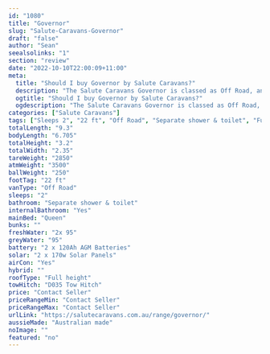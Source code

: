 ```yaml
---
id: "1080"
title: "Governor"
slug: "Salute-Caravans-Governor"
draft: "false"
author: "Sean"
seealsolinks: "1"
section: "review"
date: "2022-10-10T22:00:09+11:00"
meta:
  title: "Should I buy Governor by Salute Caravans?"
  description: "The Salute Caravans Governor is classed as Off Road, and sleeps 2 people. It is Australian made and comes in at 22 ft. It generally has Separate shower & toilet."
  ogtitle: "Should I buy Governor by Salute Caravans?"
  ogdescription: "The Salute Caravans Governor is classed as Off Road, and sleeps 2 people. It is Australian made and comes in at 22 ft. It generally has Separate shower & toilet."
categories: ["Salute Caravans"]
tags: ["Sleeps 2", "22 ft", "Off Road", "Separate shower & toilet", "Full height", "Price Unknown"]
totalLength: "9.3"
bodyLength: "6.705"
totalHeight: "3.2"
totalWidth: "2.35"
tareWeight: "2850"
atmWeight: "3500"
ballWeight: "250"
footTag: "22 ft"
vanType: "Off Road"
sleeps: "2"
bathroom: "Separate shower & toilet"
internalBathroom: "Yes"
mainBed: "Queen"
bunks: ""
freshWater: "2x 95"
greyWater: "95"
battery: "2 x 120Ah AGM Batteries"
solar: "2 x 170w Solar Panels"
airCon: "Yes"
hybrid: ""
roofType: "Full height"
towHitch: "D035 Tow Hitch"
price: "Contact Seller"
priceRangeMin: "Contact Seller"
priceRangeMax: "Contact Seller"
urlLink: "https://salutecaravans.com.au/range/governor/"
aussieMade: "Australian made"
noImage: ""
featured: "no"
---
```

